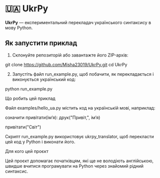 # 🇺🇦 UkrPy

**UkrPy** — експериментальний перекладач українського синтаксису в мову Python.

## Як запустити приклад

1. Склонуйте репозиторій або завантажте його ZIP-архів:



git clone https://github.com/Misha23019/UkrPy.git
cd UkrPy

2. Запустіть файл run_example.py, щоб побачити, як перекладається і виконується український код:



python run_example.py

Що робить цей приклад

Файл examples/hello_ua.py містить код на українській мові, наприклад:


означити привітати(ім’я):
    друк("Привіт,", ім’я)

привітати("Світ")

Скрипт run_example.py використовує ukrpy_translator, щоб перекласти цей код у Python і виконати його.


Для кого цей проєкт

Цей проєкт допомагає початківцям, які ще не володіють англійською, швидше вчитися програмувати на Python через знайомий рідний синтаксис.
